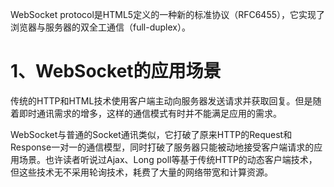 WebSocket protocol是HTML5定义的一种新的标准协议（RFC6455），它实现了浏览器与服务器的双全工通信（full-duplex）。

# 1、WebSocket的应用场景

传统的HTTP和HTML技术使用客户端主动向服务器发送请求并获取回复。但是随着即时通讯需求的增多，这样的通信模式有时并不能满足应用的需求。

WebSocket与普通的Socket通讯类似，它打破了原来HTTP的Request和Response一对一的通信模型，同时打破了服务器只能被动地接受客户端请求的应用场景。也许读者听说过Ajax、Long poll等基于传统HTTP的动态客户端技术，但这些技术无不采用轮询技术，耗费了大量的网络带宽和计算资源。

